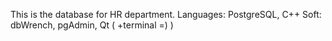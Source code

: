 This is the database for HR department. 
Languages: PostgreSQL, C++
Soft: dbWrench, pgAdmin, Qt ( +terminal =) )
